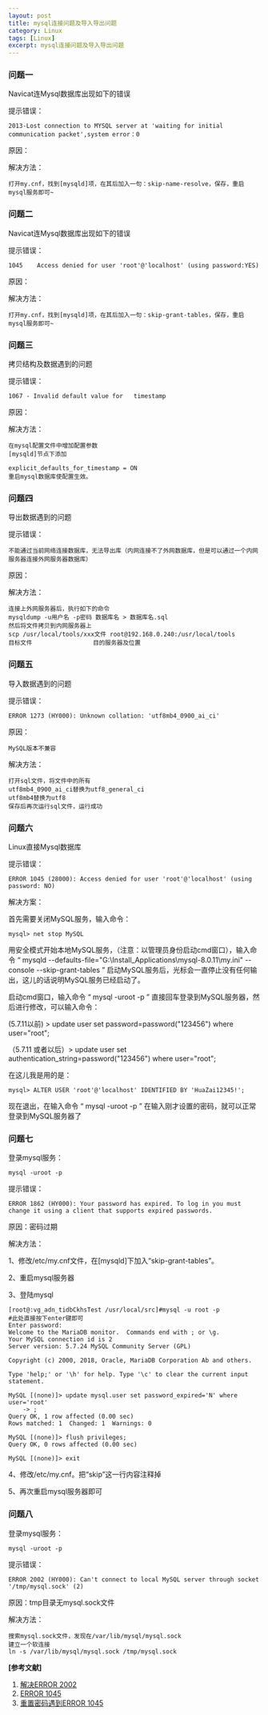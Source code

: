 ```yaml
---
layout: post
title: mysql连接问题及导入导出问题
category: Linux
tags: [Linux]
excerpt: mysql连接问题及导入导出问题
---
```

### 问题一 ###

Navicat连Mysql数据库出现如下的错误

提示错误： 

    2013-Lost connection to MYSQL server at 'waiting for initial communication packet',system error：0


原因：

解决方法：

    打开my.cnf，找到[mysqld]项，在其后加入一句：skip-name-resolve，保存，重启mysql服务即可~


### 问题二 ###

Navicat连Mysql数据库出现如下的错误

提示错误： 

    1045    Access denied for user 'root'@'localhost' (using password:YES)


原因：

解决方法：

    打开my.cnf，找到[mysqld]项，在其后加入一句：skip-grant-tables，保存，重启mysql服务即可~


### 问题三 ###

拷贝结构及数据遇到的问题

提示错误： 

    1067 - Invalid default value for   timestamp


原因：

解决方法：

    在mysql配置文件中增加配置参数
	[mysqld]节点下添加
	
	explicit_defaults_for_timestamp = ON
	重启mysql数据库使配置生效。

### 问题四 ###

导出数据遇到的问题

提示错误： 

    不能通过当前网络连接数据库，无法导出库（内网连接不了外网数据库，但是可以通过一个内网服务器连接外网服务器数据库）


原因：

解决方法：

    连接上外网服务器后，执行如下的命令
	mysqldump -u用户名 -p密码 数据库名 > 数据库名.sql
	然后将文件拷贝到内网服务器上
	scp /usr/local/tools/xxx文件 root@192.168.0.240:/usr/local/tools
	目标文件                 目的服务器及位置

### 问题五 ###

导入数据遇到的问题

提示错误： 

    ERROR 1273 (HY000): Unknown collation: 'utf8mb4_0900_ai_ci'


原因：
	
	MySQL版本不兼容

解决方法：

    打开sql文件，将文件中的所有
	utf8mb4_0900_ai_ci替换为utf8_general_ci
	utf8mb4替换为utf8
	保存后再次运行sql文件，运行成功


### 问题六 ###

Linux直接Mysql数据库

提示错误：

	ERROR 1045 (28000): Access denied for user 'root'@'localhost' (using password: NO)

解决方案：

首先需要关闭MySQL服务，输入命令：

	mysql> net stop MySQL

用安全模式开始本地MySQL服务，（注意：以管理员身份启动cmd窗口），输入命令 “ mysqld --defaults-file="G:\Install_Applications\mysql-8.0.11\my.ini" --console --skip-grant-tables ” 启动MySQL服务后，光标会一直停止没有任何输出，这儿的话说明MySQL服务已经启动了。



启动cmd窗口，输入命令 “ mysql -uroot -p ” 直接回车登录到MySQL服务器，然后进行修改，可以输入命令：

(5.7.11以前) > update user set password=password("123456") where user="root";



（5.7.11 或者以后）> update user set authentication_string=password("123456") where user="root";

在这儿我是用的是：

	mysql> ALTER USER 'root'@'localhost' IDENTIFIED BY 'HuaZai12345!';


现在退出，在输入命令 “ mysql -uroot -p ” 在输入刚才设置的密码，就可以正常登录到MySQL服务器了




### 问题七 ###


登录mysql服务：

    mysql -uroot -p

提示错误：

    ERROR 1862 (HY000): Your password has expired. To log in you must change it using a client that supports expired passwords.

原因：密码过期

解决方法：

1、修改/etc/my.cnf文件，在[mysqld]下加入“skip-grant-tables”。

2、重启mysql服务器

3、登陆mysql

    [root@:vg_adn_tidbCkhsTest /usr/local/src]#mysql -u root -p                   #此处直接按下enter键即可
	Enter password: 
	Welcome to the MariaDB monitor.  Commands end with ; or \g.
	Your MySQL connection id is 2
	Server version: 5.7.24 MySQL Community Server (GPL)
	
	Copyright (c) 2000, 2018, Oracle, MariaDB Corporation Ab and others.
	
	Type 'help;' or '\h' for help. Type '\c' to clear the current input statement.
	
	MySQL [(none)]> update mysql.user set password_expired='N' where user='root'
	    -> ;
	Query OK, 1 row affected (0.00 sec)
	Rows matched: 1  Changed: 1  Warnings: 0
	
	MySQL [(none)]> flush privileges;
	Query OK, 0 rows affected (0.00 sec)
	
	MySQL [(none)]> exit

4、修改/etc/my.cnf。把“skip”这一行内容注释掉

5、再次重启mysql服务器即可


### 问题八 ###


登录mysql服务：

    mysql -uroot -p

提示错误：

    ERROR 2002 (HY000): Can't connect to local MySQL server through socket '/tmp/mysql.sock' (2)

原因：tmp目录无mysql.sock文件

解决方法：

	搜索mysql.sock文件，发现在/var/lib/mysql/mysql.sock
	建立一个软连接	
	ln -s /var/lib/mysql/mysql.sock /tmp/mysql.sock

**[参考文献]**

1. [解决ERROR 2002](https://blog.csdn.net/a1173537204/article/details/88069724 "解决ERROR 2002")
2. [ERROR 1045](https://blog.csdn.net/Hello_World_QWP/article/details/80346904 "ERROR 1045")
3. [重置密码遇到ERROR 1045](https://blog.csdn.net/vv19910825/article/details/82979563 "重置密码遇到ERROR 1045")